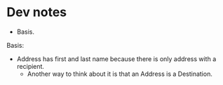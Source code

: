 # Dev notes

- Basis.

Basis:

- Address has first and last name because there is only address with a recipient.
  - Another way to think about it is that an Address is a Destination.
